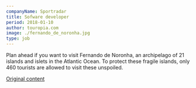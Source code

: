 ```yaml
---
companyName: Sportradar
title: Sofware developer
period: 2018-01-10
author: touropia.com
image: ./fernando_de_noronha.jpg
type: job
---
```


Plan ahead if you want to visit Fernando de Noronha, an archipelago of 21 islands and islets in the Atlantic Ocean. To protect these fragile islands, only 460 tourists are allowed to visit these unspoiled.

[Original content](https://www.touropia.com/islands-in-brazil/)
